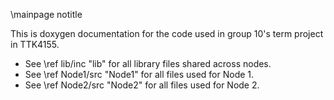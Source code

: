 \mainpage notitle



This is doxygen documentation for the code used in group 10's term project in TTK4155.

* See \ref lib/inc "lib" for all library files shared across nodes.
* See \ref Node1/src "Node1" for all files used for Node 1. 
* See \ref Node2/src "Node2" for all files used for Node 2. 

